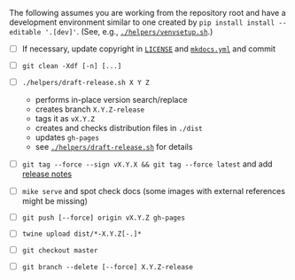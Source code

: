 <!--- -*- encoding: utf-8 -*-
  Copyright and other protections apply. Please see the accompanying LICENSE file for
  rights and restrictions governing use of this software. All rights not expressly
  waived or licensed are reserved. If that file is missing or appears to be modified
  from its original, then please contact the author before viewing or using this
  software in any capacity.

  !!!!!!!!!!!!!!!!!!!!!!!!!!!!!!!!!!!!!!!!!!!!!!!!!!!!!!!!!!!!!!!!!!!!
  !!!!!!!!!!!!!!! IMPORTANT: READ THIS BEFORE EDITING! !!!!!!!!!!!!!!!
  !!!!!!!!!!!!!!!!!!!!!!!!!!!!!!!!!!!!!!!!!!!!!!!!!!!!!!!!!!!!!!!!!!!!
  Please keep each sentence on its own unwrapped line.
  It looks like crap in a text editor, but it has no effect on rendering, and it allows much more useful diffs.
  Thank you!
-->

The following assumes you are working from the repository root and have a development environment similar to one created by ``pip install install --editable '.[dev]'``. (See, e.g., [``./helpers/venvsetup.sh``](venvsetup.sh).)

* [ ] If necessary, update copyright in [``LICENSE``](../LICENSE) and [``mkdocs.yml``](../mkdocs.yml) and commit

* [ ] ``git clean -Xdf [-n] [...]``

* [ ] ``./helpers/draft-release.sh X Y Z``
  * performs in-place version search/replace
  * creates branch ``X.Y.Z-release``
  * tags it as ``vX.Y.Z``
  * creates and checks distribution files in ``./dist``
  * updates ``gh-pages``
  * see [``./helpers/draft-release.sh``](draft-release.sh) for details

* [ ] ``git tag --force --sign vX.Y.X && git tag --force latest`` and add [release notes](../docs/notes.md)

* [ ] ``mike serve`` and spot check docs (some images with external references might be missing)

* [ ] ``git push [--force] origin vX.Y.Z gh-pages``

* [ ] ``twine upload dist/*-X.Y.Z[-.]*``

* [ ] ``git checkout master``

* [ ] ``git branch --delete [--force] X.Y.Z-release``
